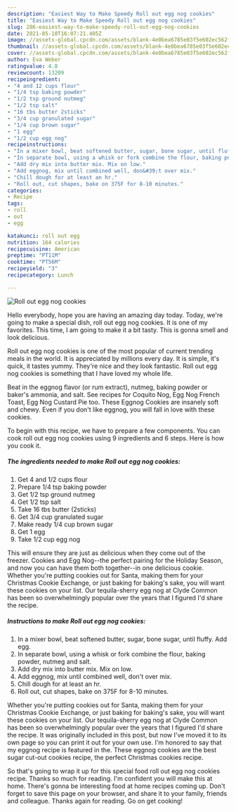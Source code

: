 ```yaml
---
description: "Easiest Way to Make Speedy Roll out egg nog cookies"
title: "Easiest Way to Make Speedy Roll out egg nog cookies"
slug: 286-easiest-way-to-make-speedy-roll-out-egg-nog-cookies
date: 2021-05-10T16:07:21.405Z
image: //assets-global.cpcdn.com/assets/blank-4e0bea6785e03f5e602ec562f230caae08da540cada707380b4fe1bbebba43da.png
thumbnail: //assets-global.cpcdn.com/assets/blank-4e0bea6785e03f5e602ec562f230caae08da540cada707380b4fe1bbebba43da.png
cover: //assets-global.cpcdn.com/assets/blank-4e0bea6785e03f5e602ec562f230caae08da540cada707380b4fe1bbebba43da.png
author: Eva Weber
ratingvalue: 4.8
reviewcount: 13209
recipeingredient:
- "4 and 12 cups flour"
- "1/4 tsp baking powder"
- "1/2 tsp ground nutmeg"
- "1/2 tsp salt"
- "16 tbs butter 2sticks"
- "3/4 cup granulated sugar"
- "1/4 cup brown sugar"
- "1 egg"
- "1/2 cup egg nog"
recipeinstructions:
- "In a mixer bowl, beat softened butter, sugar, bone sugar, until fluffy. Add egg."
- "In separate bowl, using a whisk or fork combine the flour, baking powder, nutmeg and salt."
- "Add dry mix into butter mix. Mix on low."
- "Add eggnog, mix until combined well, don&#39;t over mix."
- "Chill dough for at least an hr."
- "Roll out, cut shapes, bake on 375F for 8-10 minutes."
categories:
- Recipe
tags:
- roll
- out
- egg

katakunci: roll out egg 
nutrition: 164 calories
recipecuisine: American
preptime: "PT11M"
cooktime: "PT56M"
recipeyield: "3"
recipecategory: Lunch

---
```



![Roll out egg nog cookies](//assets-global.cpcdn.com/assets/blank-4e0bea6785e03f5e602ec562f230caae08da540cada707380b4fe1bbebba43da.png)

Hello everybody, hope you are having an amazing day today. Today, we're going to make a special dish, roll out egg nog cookies. It is one of my favorites. This time, I am going to make it a bit tasty. This is gonna smell and look delicious.

Roll out egg nog cookies is one of the most popular of current trending meals in the world. It is appreciated by millions every day. It is simple, it's quick, it tastes yummy. They're nice and they look fantastic. Roll out egg nog cookies is something that I have loved my whole life.

Beat in the eggnog flavor (or rum extract), nutmeg, baking powder or baker&#39;s ammonia, and salt. See recipes for Coquito Nog, Egg Nog French Toast, Egg Nog Custard Pie too. These Eggnog Cookies are insanely soft and chewy. Even if you don&#39;t like eggnog, you will fall in love with these cookies.


To begin with this recipe, we have to prepare a few components. You can cook roll out egg nog cookies using 9 ingredients and 6 steps. Here is how you cook it.

<!--inarticleads1-->

##### The ingredients needed to make Roll out egg nog cookies:

1. Get 4 and 1/2 cups flour
1. Prepare 1/4 tsp baking powder
1. Get 1/2 tsp ground nutmeg
1. Get 1/2 tsp salt
1. Take 16 tbs butter (2sticks)
1. Get 3/4 cup granulated sugar
1. Make ready 1/4 cup brown sugar
1. Get 1 egg
1. Take 1/2 cup egg nog


This will ensure they are just as delicious when they come out of the freezer. Cookies and Egg Nog--the perfect pairing for the Holiday Season, and now you can have them both together--in one delicious cookie. Whether you&#39;re putting cookies out for Santa, making them for your Christmas Cookie Exchange, or just baking for baking&#39;s sake, you will want these cookies on your list. Our tequila-sherry egg nog at Clyde Common has been so overwhelmingly popular over the years that I figured I&#39;d share the recipe. 

<!--inarticleads2-->

##### Instructions to make Roll out egg nog cookies:

1. In a mixer bowl, beat softened butter, sugar, bone sugar, until fluffy. Add egg.
1. In separate bowl, using a whisk or fork combine the flour, baking powder, nutmeg and salt.
1. Add dry mix into butter mix. Mix on low.
1. Add eggnog, mix until combined well, don&#39;t over mix.
1. Chill dough for at least an hr.
1. Roll out, cut shapes, bake on 375F for 8-10 minutes.


Whether you&#39;re putting cookies out for Santa, making them for your Christmas Cookie Exchange, or just baking for baking&#39;s sake, you will want these cookies on your list. Our tequila-sherry egg nog at Clyde Common has been so overwhelmingly popular over the years that I figured I&#39;d share the recipe. It was originally included in this post, but now I&#39;ve moved it to its own page so you can print it out for your own use. I&#39;m honored to say that my eggnog recipe is featured in the. These eggnog cookies are the best sugar cut-out cookies recipe, the perfect Christmas cookies recipe. 

So that's going to wrap it up for this special food roll out egg nog cookies recipe. Thanks so much for reading. I'm confident you will make this at home. There's gonna be interesting food at home recipes coming up. Don't forget to save this page on your browser, and share it to your family, friends and colleague. Thanks again for reading. Go on get cooking!
